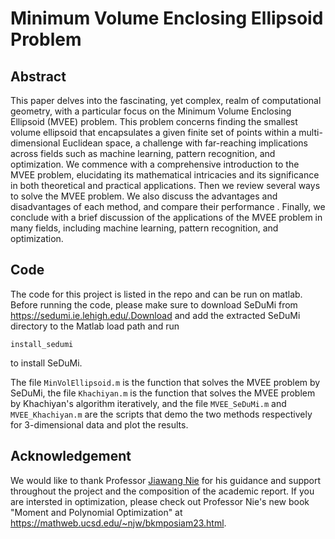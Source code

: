 # Minimum Volume Enclosing Ellipsoid Problem
## Abstract
This paper delves into the fascinating, yet complex, realm of computational geometry, with a particular focus on the Minimum Volume Enclosing Ellipsoid (MVEE) problem. This problem concerns finding the smallest volume ellipsoid that encapsulates a given finite set of points within a multi-dimensional Euclidean space, a challenge with far-reaching implications across fields such as machine learning, pattern recognition, and optimization. We commence with a comprehensive introduction to the MVEE problem, elucidating its mathematical intricacies and its significance in both theoretical and practical applications. Then we review several ways to solve the MVEE problem. We also discuss the advantages and disadvantages of each method, and compare their performance . Finally, we conclude with a brief discussion of the applications of the MVEE problem in many fields, including machine learning, pattern recognition, and optimization.

## Code
The code for this project is listed in the repo and can be run on matlab. Before running the code, please make sure to download SeDuMi from https://sedumi.ie.lehigh.edu/.Download and add the extracted SeDuMi directory to the Matlab load path
and run

    install_sedumi

to install SeDuMi.

The file `MinVolEllipsoid.m` is the function that solves the MVEE problem by SeDuMi,
the file `Khachiyan.m` is the function that solves the MVEE problem by Khachiyan's algorithm iteratively, and the file `MVEE_SeDuMi.m` and `MVEE_Khachiyan.m` are the scripts that demo the two methods respectively for 3-dimensional data and plot the results.

## Acknowledgement
We would like to thank Professor [Jiawang Nie](https://mathweb.ucsd.edu/~njw/) for his guidance and support throughout the project and the composition of the academic report. If you are intersted in optimization, please check out Professor Nie's new book "Moment and Polynomial Optimization" at https://mathweb.ucsd.edu/~njw/bkmposiam23.html.